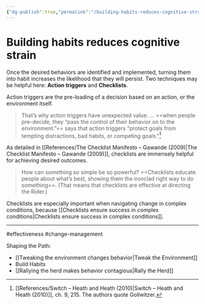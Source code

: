 ```yaml
---
{"dg-publish":true,"permalink":"/building-habits-reduces-cognitive-strain/"}
---
```


# Building habits reduces cognitive strain

Once the desired behaviors are identified and implemented, turning them into habit increases the likelihood that they will persist. Two techniques may be helpful here: **Action triggers** and **Checklists**.

Action triggers are the pre-loading of a decision based on an action, or the environment itself.

> That’s why action triggers have unexpected value. … ==when people pre-decide, they “pass the control of their behavior on to the environment.”==  says that action triggers “protect goals from tempting distractions, bad habits, or competing goals.”[^1]

As detailed in [[References/The Checklist Manifesto – Gawande (2009)\|The Checklist Manifesto – Gawande (2009)]], checklists are immensely helpful for achieving desired outcomes.

> How can something so simple be so powerful? ==Checklists educate people about what’s best, showing them the ironclad right way to do something==. (That means that checklists are effective at directing the Rider.)

Checklists are especially important when navigating change in complex conditions, because [[Checklists ensure success in complex conditions\|Checklists ensure success in complex conditions]].

---
#effectiveness #change-management 

Shaping the Path:
- [[Tweaking the environment changes behavior\|Tweak the Environment]]
- Build Habits
- [[Rallying the herd makes behavior contagious\|Rally the Herd]]

[^1]: [[References/Switch – Heath and Heath (2010)\|Switch – Heath and Heath (2010)]], ch. 9, 215. The authors quote Gollwitzer.
[^2]: Ibid., ch. 9, 227.
